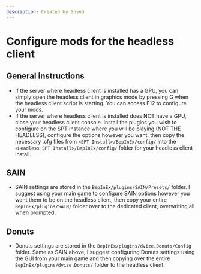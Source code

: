 ```yaml
---
description: Created by Shynd
---
```


# Configure mods for the headless client

## General instructions

* If the server where headless client is installed has a GPU, you can simply open the headless client in graphics mode by pressing G when the headless client script is starting. You can access F12 to configure your mods.
* If the server where headless client is installed does NOT have a GPU, close your headless client console. Install the plugins you wish to configure on the SPT instance where you will be playing (NOT THE HEADLESS), configure the options however you want, then copy the necessary .cfg files from `<SPT Install>/BepInEx/config/` into the `<Headless SPT Install>/BepInEx/config/` folder for your headless client install.

## SAIN

* SAIN settings are stored in the `BepInEx/plugins/SAIN/Presets/` folder. I suggest using your main game to configure SAIN options however you want them to be on the headless client, then copy your entire `BepInEx/plugins/SAIN/` folder over to the dedicated client, overwriting all when prompted.

## Donuts

* Donuts settings are stored in the `BepInEx/plugins/dvize.Donuts/Config` folder. Same as SAIN above, I suggest configuring Donuts settings using the GUI from your main game and then copying over the entire `BepInEx/plugins/dvize.Donuts/` folder to the headless client.
